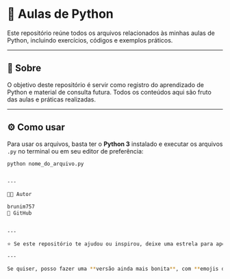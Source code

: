 # 🐍 Aulas de Python

Este repositório reúne todos os arquivos relacionados às minhas aulas de Python, incluindo exercícios, códigos e exemplos práticos.

---

## 📘 Sobre

O objetivo deste repositório é servir como registro do aprendizado de Python e material de consulta futura. Todos os conteúdos aqui são fruto das aulas e práticas realizadas.

---

## ⚙️ Como usar

Para usar os arquivos, basta ter o **Python 3** instalado e executar os arquivos `.py` no terminal ou em seu editor de preferência:

```bash
python nome_do_arquivo.py


---

🧑‍💻 Autor

brunim757
📎 GitHub


---

⭐ Se este repositório te ajudou ou inspirou, deixe uma estrela para apoiar!

---

Se quiser, posso fazer uma **versão ainda mais bonita**, com **emojis discretos, títulos estilizados e destaque visual**, mas mantendo totalmente genérico, sem inventar pastas nem estruturas. Quer que eu faça?